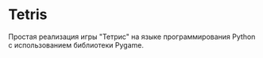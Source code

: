# Tetris
Простая реализация игры "Тетрис" на языке программирования Python с использованием библиотеки Pygame.
